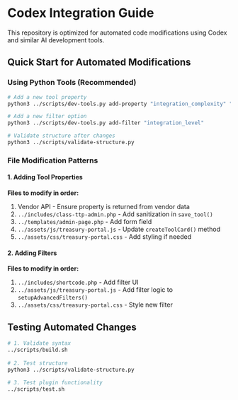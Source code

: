 # Codex Integration Guide

This repository is optimized for automated code modifications using Codex and similar AI development tools.

## Quick Start for Automated Modifications

### Using Python Tools (Recommended)
```bash
# Add a new tool property
python3 ../scripts/dev-tools.py add-property "integration_complexity" "medium" "Difficulty of integration"

# Add a new filter option  
python3 ../scripts/dev-tools.py add-filter "integration_level"

# Validate structure after changes
python3 ../scripts/validate-structure.py
```

### File Modification Patterns

#### 1. Adding Tool Properties
**Files to modify in order:**
1. Vendor API - Ensure property is returned from vendor data
2. `../includes/class-ttp-admin.php` - Add sanitization in `save_tool()`
3. `../templates/admin-page.php` - Add form field
4. `../assets/js/treasury-portal.js` - Update `createToolCard()` method
5. `../assets/css/treasury-portal.css` - Add styling if needed

#### 2. Adding Filters
**Files to modify in order:**
1. `../includes/shortcode.php` - Add filter UI
2. `../assets/js/treasury-portal.js` - Add filter logic to `setupAdvancedFilters()`
3. `../assets/css/treasury-portal.css` - Style new filter

## Testing Automated Changes

```bash
# 1. Validate syntax
../scripts/build.sh
 
# 2. Test structure
python3 ../scripts/validate-structure.py
 
# 3. Test plugin functionality
../scripts/test.sh
```
